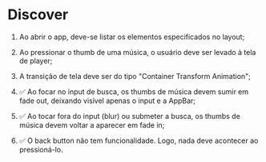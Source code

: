 # Discover 

1. Ao abrir o app, deve-se listar os elementos especificados no layout;

2. Ao pressionar o thumb de uma música, o usuário deve ser levado à tela de player;

3. A transição de tela deve ser do tipo "Container Transform Animation";

4. ✅ Ao focar no input de busca, os thumbs de música devem sumir em fade out, deixando visível apenas o input e a AppBar;

5. ✅ Ao tocar fora do input (blur) ou submeter a busca, os thumbs de música devem voltar a aparecer em fade in;

6. ✅ O back button não tem funcionalidade. Logo, nada deve acontecer ao pressioná-lo.
